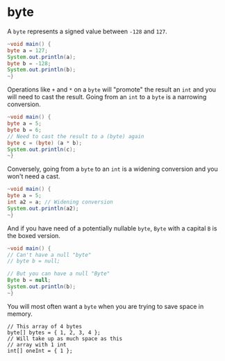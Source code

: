 # byte

A `byte` represents a signed value between `-128`
and `127`.

```java
~void main() {
byte a = 127;
System.out.println(a);
byte b = -128;
System.out.println(b);
~}
```

Operations like `+` and `*` on a `byte` will "promote" the result an `int`
and you will need to cast the result. Going from an `int` to a `byte`
is a narrowing conversion.

```java
~void main() {
byte a = 5;
byte b = 6;
// Need to cast the result to a (byte) again
byte c = (byte) (a * b);
System.out.println(c);
~}
```

Conversely, going from a `byte` to an `int` is a widening conversion and you won't
need a cast.

```java
~void main() {
byte a = 5;
int a2 = a; // Widening conversion
System.out.println(a2);
~}
```


And if you have need of a potentially nullable `byte`, `Byte` with a capital `B` is the boxed version.

```java
~void main() {
// Can't have a null "byte"
// byte b = null; 

// But you can have a null "Byte"
Byte b = null;
System.out.println(b);
~}
```

You will most often want a `byte` when you are trying to save space in memory.

```java,no_run
// This array of 4 bytes
byte[] bytes = { 1, 2, 3, 4 };
// Will take up as much space as this
// array with 1 int
int[] oneInt = { 1 };
```


